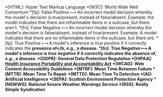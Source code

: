 *[HTML]: Hyper Text Markup Language
*[W3C]: World Wide Web Consortium
*[fp]: False Positive &#10236; An incorrect model decision whereby the model's decision is true/present, instead of false/absent.  Example: the model indicates that there are inflammable items in a suitcase, but there aren't.
*[fn]: False Negative &#10236; An incorrect model decision whereby the model's decision is false/absent, instead of true/present.  Example: A model indicates that there are no inflammable items in the suitcase, but there are.
*[tp]: True Positive &#10236; A model's inference is <i>true positive</i> if it correctly indicates the <b>presence of</b, e.g., a disease.
*[tn]: True Negative &#10236; A model's inference is <i>true negative</i> if it correctly indicates the <b>absence of</b>, e.g., a disease.
*[GDPR]: General Data Protection Regulation
*[HIPAA]: <a href="https://www.cdc.gov/phlp/php/resources/health-insurance-portability-and-accountability-act-of-1996-hipaa.html" target="_blank">Health Insurance Portability and Accountability Act</a>
*[WCAG]: Web Content Accessibility Guidelines
*[MTBF]: Mean Time Between Failure
*[MTTR]: Mean Time To Repair
*[MTTD]: Mean Time To Detection
*[AI]: Artificial Intelligence
*[SEPA]: Scottish Environment Protection Agency
*[NSWWS]: National Severe Weather Warnings Service
*[RSS]: Really Simple Syndication